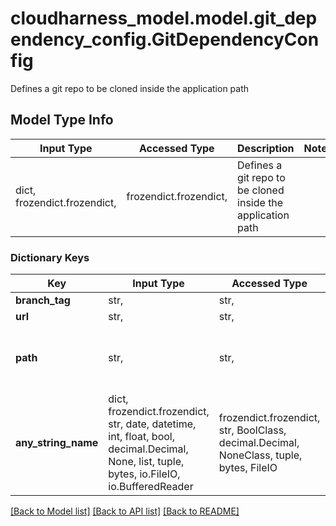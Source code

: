 # cloudharness_model.model.git_dependency_config.GitDependencyConfig

Defines a git repo to be cloned inside the application path

## Model Type Info
Input Type | Accessed Type | Description | Notes
------------ | ------------- | ------------- | -------------
dict, frozendict.frozendict,  | frozendict.frozendict,  | Defines a git repo to be cloned inside the application path | 

### Dictionary Keys
Key | Input Type | Accessed Type | Description | Notes
------------ | ------------- | ------------- | ------------- | -------------
**branch_tag** | str,  | str,  |  | 
**url** | str,  | str,  |  | 
**path** | str,  | str,  | Defines the path where the repo is cloned. default: /git | [optional] 
**any_string_name** | dict, frozendict.frozendict, str, date, datetime, int, float, bool, decimal.Decimal, None, list, tuple, bytes, io.FileIO, io.BufferedReader | frozendict.frozendict, str, BoolClass, decimal.Decimal, NoneClass, tuple, bytes, FileIO | any string name can be used but the value must be the correct type | [optional]

[[Back to Model list]](../../README.md#documentation-for-models) [[Back to API list]](../../README.md#documentation-for-api-endpoints) [[Back to README]](../../README.md)

